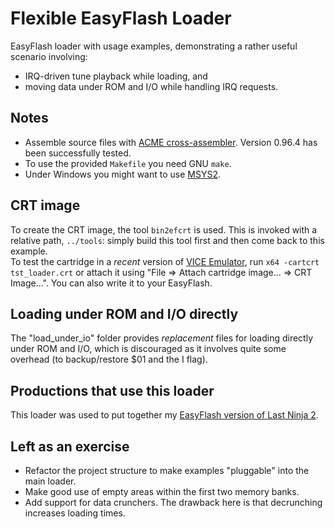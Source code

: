# Flexible EasyFlash Loader
EasyFlash loader with usage examples, demonstrating a rather useful scenario involving:
- IRQ-driven tune playback while loading, and 
- moving data under ROM and I/O while handling IRQ requests.

## Notes
- Assemble source files with [ACME cross-assembler](https://sourceforge.net/projects/acme-crossass/). Version 0.96.4 has been successfully tested.
- To use the provided `Makefile` you need GNU `make`.
- Under Windows you might want to use [MSYS2](https://www.msys2.org/).

## CRT image
To create the CRT image, the tool `bin2efcrt` is used. This is invoked with a relative path, `../tools`: simply build this tool first and then come back to this example.\
To test the cartridge in a *recent* version of [VICE Emulator](http://vice-emu.sourceforge.net), run `x64 -cartcrt tst_loader.crt` or attach it using "File => Attach cartridge image... => CRT Image...". You can also write it to your EasyFlash.

## Loading under ROM and I/O directly
The "load_under_io" folder provides *replacement* files for loading directly under ROM and I/O, which is discouraged as it involves quite some overhead (to backup/restore $01 and the I flag).

## Productions that use this loader
This loader was used to put together my [EasyFlash version of Last Ninja 2](https://csdb.dk/release/?id=167043).

## Left as an exercise
- Refactor the project structure to make examples "pluggable" into the main loader.
- Make good use of empty areas within the first two memory banks.
- Add support for data crunchers. The drawback here is that decrunching increases loading times.
